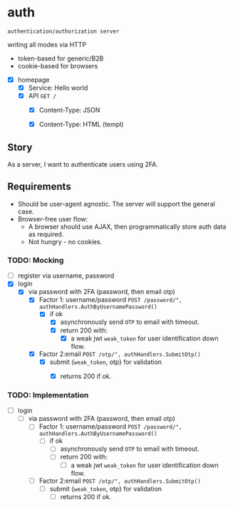 # auth

`authentication/authorization server`

writing all modes via HTTP

- token-based for generic/B2B
- cookie-based for browsers




- [x] homepage
  - [x] Service: Hello world
  - [x] API `GET /`
    - [x] Content-Type: JSON
    - [x] Content-Type: HTML (templ)


## Story
As a server, I want to authenticate users using 2FA.

## Requirements
- Should be user-agent agnostic. The server will support the general case.
- Browser-free user flow: 
  - A browser should use AJAX, then programmatically store auth data as required.
  - Not hungry - no cookies.

### TODO: Mocking
- [ ] register via username, password
- [x] login
  - [x] via password with 2FA (password, then email otp)
    - [x] Factor 1: username/password
      `POST /password/", authHandlers.AuthByUsernamePassword()`
      - [x] if ok
        - [x] asynchronously send `OTP` to email with timeout.
        - [x] return 200 with: 
          - [x] a weak jwt `weak_token` for user identification down flow.
    - [x] Factor 2:email
      `POST /otp/", authHandlers.SubmitOtp()`
      - [x] submit {`weak_token`, otp} for validation
        - [x] returns 200 if ok.


### TODO: Implementation
- [ ] login
  - [ ] via password with 2FA (password, then email otp)
    - [ ] Factor 1: username/password
      `POST /password/", authHandlers.AuthByUsernamePassword()`
      - [ ] if ok
        - [ ] asynchronously send `OTP` to email with timeout.
        - [ ] return 200 with:
          - [ ] a weak jwt `weak_token` for user identification down flow.
    - [ ] Factor 2:email
      `POST /otp/", authHandlers.SubmitOtp()`
      - [ ] submit {`weak_token`, otp} for validation
        - [ ] returns 200 if ok.
